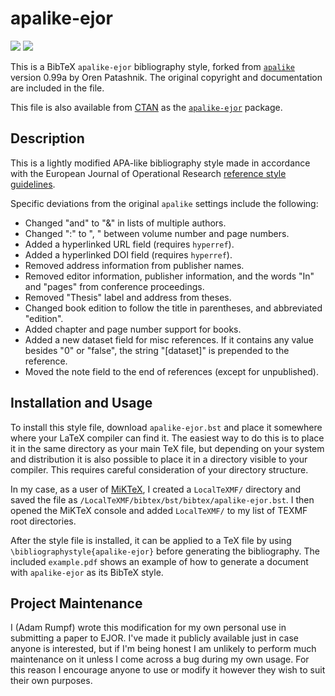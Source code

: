 # apalike-ejor

<img src="https://img.shields.io/github/v/release/adam-rumpf/apalike-ejor"/> <img src="https://img.shields.io/github/license/adam-rumpf/apalike-ejor"/>

This is a BibTeX `apalike-ejor` bibliography style, forked from [`apalike`](https://www.bibtex.com/s/bibliography-style-base-apalike/) version 0.99a by Oren Patashnik. The original copyright and documentation are included in the file.

This file is also available from [CTAN](https://www.ctan.org/) as the [`apalike-ejor`](https://www.ctan.org/pkg/apalike-ejor) package.

## Description

This is a lightly modified APA-like bibliography style made in accordance with the European Journal of Operational Research [reference style guidelines](https://www.elsevier.com/journals/european-journal-of-operational-research/0377-2217/guide-for-authors).

Specific deviations from the original `apalike` settings include the following:
 * Changed "and" to "&" in lists of multiple authors.
 * Changed ":" to ", " between volume number and page numbers.
 * Added a hyperlinked URL field (requires `hyperref`).
 * Added a hyperlinked DOI field (requires `hyperref`).
 * Removed address information from publisher names.
 * Removed editor information, publisher information, and the words "In" and "pages" from conference proceedings.
 * Removed "Thesis" label and address from theses.
 * Changed book edition to follow the title in parentheses, and abbreviated "edition".
 * Added chapter and page number support for books.
 * Added a new dataset field for misc references. If it contains any value besides "0" or "false", the string "[dataset]" is prepended to the reference.
 * Moved the note field to the end of references (except for unpublished).

## Installation and Usage

To install this style file, download `apalike-ejor.bst` and place it somewhere where your LaTeX compiler can find it. The easiest way to do this is to place it in the same directory as your main TeX file, but depending on your system and distribution it is also possible to place it in a directory visible to your compiler. This requires careful consideration of your directory structure.

In my case, as a user of [MiKTeX](https://miktex.org/), I created a `LocalTeXMF/` directory and saved the file as `/LocalTeXMF/bibtex/bst/bibtex/apalike-ejor.bst`. I then opened the MiKTeX console and added `LocalTeXMF/` to my list of TEXMF root directories.

After the style file is installed, it can be applied to a TeX file by using `\bibliographystyle{apalike-ejor}` before generating the bibliography. The included `example.pdf` shows an example of how to generate a document with `apalike-ejor` as its BibTeX style.

## Project Maintenance

I (Adam Rumpf) wrote this modification for my own personal use in submitting a paper to EJOR. I've made it publicly available just in case anyone is interested, but if I'm being honest I am unlikely to perform much maintenance on it unless I come across a bug during my own usage. For this reason I encourage anyone to use or modify it however they wish to suit their own purposes.
